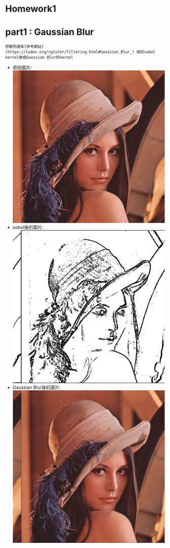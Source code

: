 # Homework1



# part1 : Gaussian Blur
    把範例還有[參考網站](https://lodev.org/cgtutor/filtering.html#Gaussian_Blur_) 給的sobel kernel換成Gaussian Blur的kernel
* 原始圖片:<br>
    ![](https://github.com/twyayaya/ee6470/blob/master/HW1/part1/lena.bmp)
* sobel後的圖片:<br>
    ![](https://github.com/twyayaya/ee6470/blob/master/HW1/part1/lena_sobel.bmp)
* Gaussian Blur後的圖片:<br>
    ![](https://github.com/twyayaya/ee6470/blob/master/HW1/part1/lena_blurTest22.bmp)
